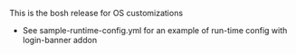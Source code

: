 This is the bosh release for OS customizations

- See sample-runtime-config.yml for an example of run-time config with
  login-banner addon
